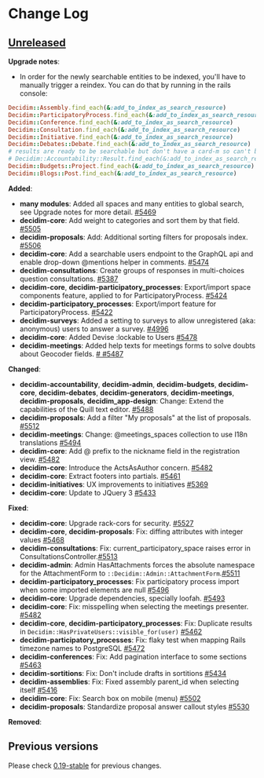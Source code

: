 # Change Log

## [Unreleased](https://github.com/decidim/decidim/tree/HEAD)

**Upgrade notes**:

- In order for the newly searchable entities to be indexed, you'll have to manually trigger a reindex. You can do that by running in the rails console:

```ruby
Decidim::Assembly.find_each(&:add_to_index_as_search_resource)
Decidim::ParticipatoryProcess.find_each(&:add_to_index_as_search_resource)
Decidim::Conference.find_each(&:add_to_index_as_search_resource)
Decidim::Consultation.find_each(&:add_to_index_as_search_resource)
Decidim::Initiative.find_each(&:add_to_index_as_search_resource)
Decidim::Debates::Debate.find_each(&:add_to_index_as_search_resource)
# results are ready to be searchable but don't have a card-m so can't be rendered
# Decidim::Accountability::Result.find_each(&:add_to_index_as_search_resource)
Decidim::Budgets::Project.find_each(&:add_to_index_as_search_resource)
Decidim::Blogs::Post.find_each(&:add_to_index_as_search_resource)
```

**Added**:

- **many modules**: Added all spaces and many entities to global search, see Upgrade notes for more detail. [\#5469](https://github.com/decidim/decidim/pull/5469)
- **decidim-core**: Add weight to categories and sort them by that field. [\#5505](https://github.com/decidim/decidim/pull/5505)
- **decidim-proposals**: Add: Additional sorting filters for proposals index. [\#5506](https://github.com/decidim/decidim/pull/5506)
- **decidim-core**: Add a searchable users endpoint to the GraphQL api and enable drop-down @mentions helper in comments. [\#5474](https://github.com/decidim/decidim/pull/5474)
- **decidim-consultations**: Create groups of responses in multi-choices question consultations. [\#5387](https://github.com/decidim/decidim/pull/5387)
- **decidim-core**, **decidim-participatory_processes**: Export/import space components feature, applied to for ParticipatoryProcess. [#5424](https://github.com/decidim/decidim/pull/5424)
- **decidim-participatory_processes**: Export/import feature for ParticipatoryProcess. [#5422](https://github.com/decidim/decidim/pull/5422)
- **decidim-surveys**: Added a setting to surveys to allow unregistered (aka: anonymous) users to answer a survey. [\#4996](https://github.com/decidim/decidim/pull/4996)
- **decidim-core**: Added Devise :lockable to Users [#5478](https://github.com/decidim/decidim/pull/5478)
- **decidim-meetings**: Added help texts for meetings forms to solve doubts about Geocoder fields. [\# #5487](https://github.com/decidim/decidim/pull/5487)

**Changed**:

- **decidim-accountability**, **decidim-admin**, **decidim-budgets**, **decidim-core**, **decidim-debates**, **decidim-generators**, **decidim-meetings**, **decidim-proposals**, **decidim_app-design**: Change: Extend the capabilities of the Quill text editor. [\#5488](https://github.com/decidim/decidim/pull/5488)
- **decidim-proposals**: Add a filter "My proposals" at the list of proposals. [\#5512](https://github.com/decidim/decidim/pull/5512)
- **decidim-meetings**: Change: @meetings_spaces collection to use I18n translations [#5494](https://github.com/decidim/decidim/pull/5494)
- **decidim-core**: Add @ prefix to the nickname field in the registration view. [\#5482](https://github.com/decidim/decidim/pull/5482)
- **decidim-core**: Introduce the ActsAsAuthor concern. [\#5482](https://github.com/decidim/decidim/pull/5482)
- **decidim-core**: Extract footers into partials. [#5461](https://github.com/decidim/decidim/pull/5461)
- **decidim-initiatives**: UX improvements to initiatives [#5369](https://github.com/decidim/decidim/pull/5369)
- **decidim-core**: Update to JQuery 3 [#5433](https://github.com/decidim/decidim/pull/5433)

**Fixed**:

- **decidim-core**: Upgrade rack-cors for security. [\#5527](https://github.com/decidim/decidim/pull/5527)
- **decidim-core**, **decidim-proposals**: Fix: diffing attributes with integer values [\#5468](https://github.com/decidim/decidim/pull/5468)
- **decidim-consultations**: Fix: current_participatory_space raises error in ConsultationsController.[\#5513](https://github.com/decidim/decidim/pull/5513)
- **decidim-admin**: Admin HasAttachments forces the absolute namespace for the AttachmentForm to `::Decidim::Admin::AttachmentForm`.[\#5511](https://github.com/decidim/decidim/pull/5511)
- **decidim-participatory_processes**: Fix participatory process import when some imported elements are null [\#5496](https://github.com/decidim/decidim/pull/5496)
- **decidim-core**: Upgrade dependencies, specially loofah. [\#5493](https://github.com/decidim/decidim/pull/5493)
- **decidim-core**: Fix: misspelling when selecting the meetings presenter. [\#5482](https://github.com/decidim/decidim/pull/5482)
- **decidim-core**, **decidim-participatory_processes**: Fix: Duplicate results in `Decidim::HasPrivateUsers::visible_for(user)` [\#5462](https://github.com/decidim/decidim/pull/5462)
- **decidim-participatory_processes**: Fix: flaky test when mapping Rails timezone names to PostgreSQL [\#5472](https://github.com/decidim/decidim/pull/5472)
- **decidim-conferences**: Fix: Add pagination interface to some sections [\#5463](https://github.com/decidim/decidim/pull/5463)
- **decidim-sortitions**: Fix: Don't include drafts in sortitions [\#5434](https://github.com/decidim/decidim/pull/5434)
- **decidim-assemblies**: Fix: Fixed assembly parent_id when selecting itself [#5416](https://github.com/decidim/decidim/pull/5416)
- **decidim-core**: Fix: Search box on mobile (menu) [#5502](https://github.com/decidim/decidim/pull/5502)
- **decidim-proposals**: Standardize proposal answer callout styles [#5530](https://github.com/decidim/decidim/pull/5530)

**Removed**:

## Previous versions

Please check [0.19-stable](https://github.com/decidim/decidim/blob/0.19-stable/CHANGELOG.md) for previous changes.

